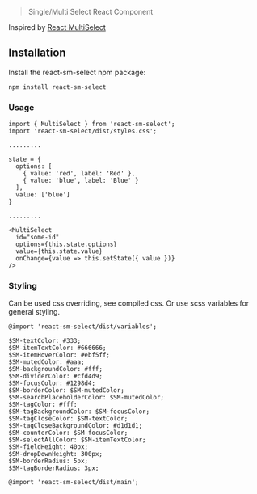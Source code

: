 > Single/Multi Select React Component

Inspired by [React MultiSelect](https://github.com/Khan/react-multi-select)

## Installation

Install the react-sm-select npm package:

```code
npm install react-sm-select
```

### Usage

```code
import { MultiSelect } from 'react-sm-select';
import 'react-sm-select/dist/styles.css';

.........

state = {
  options: [
    { value: 'red', label: 'Red' },
    { value: 'blue', label: 'Blue' }
  ],
  value: ['blue']
}

.........

<MultiSelect
  id="some-id"
  options={this.state.options}
  value={this.state.value}
  onChange={value => this.setState({ value })}
/>
```

### Styling

Can be used css overriding, see compiled css. Or use scss variables for general styling.

```code
@import 'react-sm-select/dist/variables';

$SM-textColor: #333;
$SM-itemTextColor: #666666;
$SM-itemHoverColor: #ebf5ff;
$SM-mutedColor: #aaa;
$SM-backgroundColor: #fff;
$SM-dividerColor: #cfd4d9;
$SM-focusColor: #1298d4;
$SM-borderColor: $SM-mutedColor;
$SM-searchPlaceholderColor: $SM-mutedColor;
$SM-tagColor: #fff;
$SM-tagBackgroundColor: $SM-focusColor;
$SM-tagCloseColor: $SM-textColor;
$SM-tagCloseBackgroundColor: #d1d1d1;
$SM-counterColor: $SM-focusColor;
$SM-selectAllColor: $SM-itemTextColor;
$SM-fieldHeight: 40px;
$SM-dropDownHeight: 300px;
$SM-borderRadius: 5px;
$SM-tagBorderRadius: 3px;

@import 'react-sm-select/dist/main';
```
